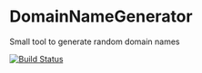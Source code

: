 # DomainNameGenerator
Small tool to generate random domain names

[![Build Status](https://travis-ci.org/refactoringtheworld/DomainNameGenerator.svg?branch=master)](https://travis-ci.org/refactoringtheworld/DomainNameGenerator)
